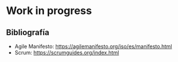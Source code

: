 # Work in progress

## Bibliografía

-   Agile Manifesto: <https://agilemanifesto.org/iso/es/manifesto.html>
-   Scrum: <https://scrumguides.org/index.html>
